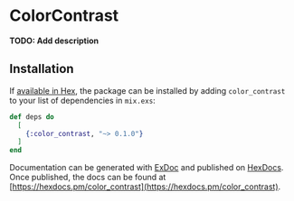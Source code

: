 # ColorContrast

**TODO: Add description**

## Installation

If [available in Hex](https://hex.pm/docs/publish), the package can be installed
by adding `color_contrast` to your list of dependencies in `mix.exs`:

```elixir
def deps do
  [
    {:color_contrast, "~> 0.1.0"}
  ]
end
```

Documentation can be generated with [ExDoc](https://github.com/elixir-lang/ex_doc)
and published on [HexDocs](https://hexdocs.pm). Once published, the docs can
be found at [https://hexdocs.pm/color_contrast](https://hexdocs.pm/color_contrast).

